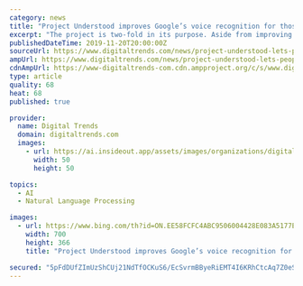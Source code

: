 ```yaml
---
category: news
title: "Project Understood improves Google’s voice recognition for those with Down syndrome"
excerpt: "The project is two-fold in its purpose. Aside from improving Google’s voice accuracy, CDSS hopes that by allowing individuals with Down syndrome to record voices for Google, they will achieve greater recognition and a sense of accomplishment. The more data Google is able to collect on speech patterns, the more accurate Google Assistant will ..."
publishedDateTime: 2019-11-20T20:00:00Z
sourceUrl: https://www.digitaltrends.com/news/project-understood-lets-people-with-down-syndrome-improve-google/
ampUrl: https://www.digitaltrends.com/news/project-understood-lets-people-with-down-syndrome-improve-google/?amp
cdnAmpUrl: https://www-digitaltrends-com.cdn.ampproject.org/c/s/www.digitaltrends.com/news/project-understood-lets-people-with-down-syndrome-improve-google/?amp
type: article
quality: 68
heat: 68
published: true

provider:
  name: Digital Trends
  domain: digitaltrends.com
  images:
    - url: https://ai.insideout.app/assets/images/organizations/digitaltrends.com-50x50.jpg
      width: 50
      height: 50

topics:
  - AI
  - Natural Language Processing

images:
  - url: https://www.bing.com/th?id=ON.EE58FCFC4ABC9506004428E083A5177E
    width: 700
    height: 366
    title: "Project Understood improves Google’s voice recognition for those with Down syndrome"

secured: "5pFdDUfZImUzShCUj21NdTfOCKuS6/EcSvrmBByeRiEMT4I6KRhCtcAq7Z0eSXs+Qn0ERHAlmN4hj/uZClfU9FY+f3wNqUSFbE494gXu9GUaLuI/r1oHokgQGkXyGblq5vTLRBFSEc43BXVcX9IhlIYyE+HyhCXlR3lhr+1VAJeQ558b/8U/l5lHMAznN1CuaShI3zp56L/G7nJIVWdoPqPVkTdyZH2nwp1nuowJVllM4iDKPXzzUIYhovLrpn+pLq0FyMVjgPZDr9TpmQD2SQ==;AzJ+4GOO6Od4EN4dPB82pA=="
---
```


